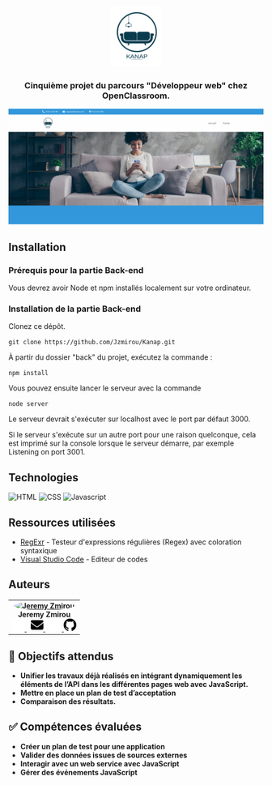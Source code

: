 <p align="center">
<img width="100" src="./front/images/logo.png">
</p>

<h3 align="center">
	Cinquième projet du parcours "Développeur web" chez OpenClassroom.
</h3>

[![mockup](./images/mockup.jpg)](https://jzmirou.github.io/La-Panthere/)



## **Installation** ##

### **Prérequis pour la partie Back-end** ###

Vous devrez avoir Node et npm installés localement sur votre ordinateur.

### **Installation de la partie Back-end** ###

Clonez ce dépôt.
```terminal
git clone https://github.com/Jzmirou/Kanap.git
```
À partir du dossier "back" du projet, exécutez la commande :
 ```terminal
npm install
``` 
Vous pouvez ensuite lancer le serveur avec la commande 
```terminal
node server
```
Le serveur devrait s'exécuter sur localhost avec le port par défaut 3000.

 Si le serveur s'exécute sur un autre port pour une raison quelconque, cela est imprimé sur la console lorsque le serveur démarre, par exemple Listening on port 3001.

## **Technologies**

<div style="margin: 1rem 0" > 
	<img src="https://img.shields.io/badge/HTML5-E34F26?style=for-the-badge&logo=html5&logoColor=white" alt="HTML"/>
	<img src="https://img.shields.io/badge/CSS3-1572B6?style=for-the-badge&logo=css3&logoColor=white" alt="CSS" />
	<img src="https://img.shields.io/badge/JavaScript-F7DF1E?style=for-the-badge&logo=javascript&logoColor=black" alt="Javascript"/>
</div>

## **Ressources utilisées** ##

* [RegExr](https://regexr.com/) - Testeur d'expressions régulières (Regex) avec coloration syntaxique
* [Visual Studio Code](https://code.visualstudio.com/) - Editeur de codes

## **Auteurs**

<b>
<table>
	<tbody>
		<tr>
			<td align="center">
				<a href="https://github.com/Jzmirou">	  	
					<img style="border-radius: 50%" src="https://avatars.githubusercontent.com/u/37706002" width="100px;" alt="Jeremy Zmirou"/>
				</a>
				<br />
				<span style="padding-bottom: 6px;">Jeremy Zmirou</span>
				<br/>
				<a style="margin-right: 8px" href="mailto:j.zmirou@gmail.com#gh-dark-mode-only">
					<img width="25" src="./images/envelope-solid-white.svg#gh-dark-mode-only">
				</a>
				<a style="margin-right: 8px" href="mailto:j.zmirou@gmail.com#gh-light-mode-only">
					<img width="25" src="./images/envelope-solid.svg#gh-light-mode-only" >		
				</a>
				<a href="https://github.com/Jzmirou#gh-dark-mode-only">
					<img width="25" src="./images/github-white.svg#gh-dark-mode-only">	
				</a>
				<a href="https://github.com/Jzmirou#gh-light-mode-only">
					<img width="25" src="./images/github.svg#gh-light-mode-only" >	
				</a>
			</td>
		</tr>
	</tbody>
</table>

## :dart: Objectifs attendus

-   Unifier les travaux déjà réalisés en intégrant dynamiquement les éléments de l’API dans les différentes pages web avec JavaScript.
-   Mettre en place un plan de test d’acceptation
-   Comparaison des résultats.

## :white_check_mark: Compétences évaluées

-   Créer un plan de test pour une application
-   Valider des données issues de sources externes
-   Interagir avec un web service avec JavaScript
-   Gérer des événements JavaScript
